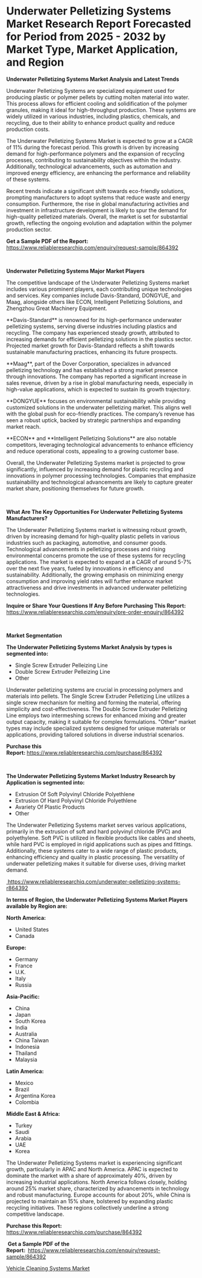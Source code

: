 <p><h1>Underwater Pelletizing Systems Market Research Report Forecasted for Period from 2025 -  2032 by Market Type, Market Application, and Region</h1></p><p><strong>Underwater Pelletizing Systems Market Analysis and Latest Trends</strong></p>
<p><p>Underwater Pelletizing Systems are specialized equipment used for producing plastic or polymer pellets by cutting molten material into water. This process allows for efficient cooling and solidification of the polymer granules, making it ideal for high-throughput production. These systems are widely utilized in various industries, including plastics, chemicals, and recycling, due to their ability to enhance product quality and reduce production costs.</p><p>The Underwater Pelletizing Systems Market is expected to grow at a CAGR of 11% during the forecast period. This growth is driven by increasing demand for high-performance polymers and the expansion of recycling processes, contributing to sustainability objectives within the industry. Additionally, technological advancements, such as automation and improved energy efficiency, are enhancing the performance and reliability of these systems.</p><p>Recent trends indicate a significant shift towards eco-friendly solutions, prompting manufacturers to adopt systems that reduce waste and energy consumption. Furthermore, the rise in global manufacturing activities and investment in infrastructure development is likely to spur the demand for high-quality pelletized materials. Overall, the market is set for substantial growth, reflecting the ongoing evolution and adaptation within the polymer production sector.</p></p>
<p><strong>Get a Sample PDF of the Report:&nbsp;</strong> <a href="https://www.reliableresearchiq.com/enquiry/request-sample/864392?utm_campaign=2531&utm_medium=2&utm_source=Github&utm_content=ia&utm_term=20022025&utm_id=underwater-pelletizing-systems">https://www.reliableresearchiq.com/enquiry/request-sample/864392</a></p>
<p>&nbsp;</p>
<p><strong>Underwater Pelletizing Systems Major Market Players</strong></p>
<p><p>The competitive landscape of the Underwater Pelletizing Systems market includes various prominent players, each contributing unique technologies and services. Key companies include Davis-Standard, DONGYUE, and Maag, alongside others like ECON, Intelligent Pelletizing Solutions, and Zhengzhou Great Machinery Equipment.</p><p>**Davis-Standard** is renowned for its high-performance underwater pelletizing systems, serving diverse industries including plastics and recycling. The company has experienced steady growth, attributed to increasing demands for efficient pelletizing solutions in the plastics sector. Projected market growth for Davis-Standard reflects a shift towards sustainable manufacturing practices, enhancing its future prospects.</p><p>**Maag**, part of the Dover Corporation, specializes in advanced pelletizing technology and has established a strong market presence through innovations. The company has reported a significant increase in sales revenue, driven by a rise in global manufacturing needs, especially in high-value applications, which is expected to sustain its growth trajectory.</p><p>**DONGYUE** focuses on environmental sustainability while providing customized solutions in the underwater pelletizing market. This aligns well with the global push for eco-friendly practices. The company’s revenue has seen a robust uptick, backed by strategic partnerships and expanding market reach.</p><p>**ECON** and **Intelligent Pelletizing Solutions** are also notable competitors, leveraging technological advancements to enhance efficiency and reduce operational costs, appealing to a growing customer base.</p><p>Overall, the Underwater Pelletizing Systems market is projected to grow significantly, influenced by increasing demand for plastic recycling and innovations in polymer processing technologies. Companies that emphasize sustainability and technological advancements are likely to capture greater market share, positioning themselves for future growth.</p></p>
<p>&nbsp;</p>
<p><strong>What Are The Key Opportunities For Underwater Pelletizing Systems Manufacturers?</strong></p>
<p><p>The Underwater Pelletizing Systems market is witnessing robust growth, driven by increasing demand for high-quality plastic pellets in various industries such as packaging, automotive, and consumer goods. Technological advancements in pelletizing processes and rising environmental concerns promote the use of these systems for recycling applications. The market is expected to expand at a CAGR of around 5-7% over the next five years, fueled by innovations in efficiency and sustainability. Additionally, the growing emphasis on minimizing energy consumption and improving yield rates will further enhance market attractiveness and drive investments in advanced underwater pelletizing technologies.</p></p>
<p><strong>Inquire or Share Your Questions If Any Before Purchasing This Report:</strong> <a href="https://www.reliableresearchiq.com/enquiry/pre-order-enquiry/864392?utm_campaign=2531&utm_medium=2&utm_source=Github&utm_content=ia&utm_term=20022025&utm_id=underwater-pelletizing-systems">https://www.reliableresearchiq.com/enquiry/pre-order-enquiry/864392</a></p>
<p>&nbsp;</p>
<p><strong>Market Segmentation</strong></p>
<p><strong>The Underwater Pelletizing Systems Market Analysis by types is segmented into:</strong></p>
<p><ul><li>Single Screw Extruder Pelleizing Line</li><li>Double Screw Extruder Pelleizing Line</li><li>Other</li></ul></p>
<p><p>Underwater pelletizing systems are crucial in processing polymers and materials into pellets. The Single Screw Extruder Pelletizing Line utilizes a single screw mechanism for melting and forming the material, offering simplicity and cost-effectiveness. The Double Screw Extruder Pelletizing Line employs two intermeshing screws for enhanced mixing and greater output capacity, making it suitable for complex formulations. "Other" market types may include specialized systems designed for unique materials or applications, providing tailored solutions in diverse industrial scenarios.</p></p>
<p><strong>Purchase this Report:&nbsp;</strong><a href="https://www.reliableresearchiq.com/purchase/864392?utm_campaign=2531&utm_medium=2&utm_source=Github&utm_content=ia&utm_term=20022025&utm_id=underwater-pelletizing-systems">https://www.reliableresearchiq.com/purchase/864392</a></p>
<p>&nbsp;</p>
<p><strong>The Underwater Pelletizing Systems Market Industry Research by Application is segmented into:</strong></p>
<p><ul><li>Extrusion Of Soft Polyvinyl Chloride Polyethlene</li><li>Extrusion Of Hard Polyvinyl Chloride Polyethlene</li><li>Avariety Of Plastic Products</li><li>Other</li></ul></p>
<p><p>The Underwater Pelletizing Systems market serves various applications, primarily in the extrusion of soft and hard polyvinyl chloride (PVC) and polyethylene. Soft PVC is utilized in flexible products like cables and sheets, while hard PVC is employed in rigid applications such as pipes and fittings. Additionally, these systems cater to a wide range of plastic products, enhancing efficiency and quality in plastic processing. The versatility of underwater pelletizing makes it suitable for diverse uses, driving market demand.</p></p>
<p><a href="https://www.reliableresearchiq.com/underwater-pelletizing-systems-r864392?utm_campaign=2531&utm_medium=2&utm_source=Github&utm_content=ia&utm_term=20022025&utm_id=underwater-pelletizing-systems">&nbsp;https://www.reliableresearchiq.com/underwater-pelletizing-systems-r864392</a></p>
<p><strong>In terms of Region, the Underwater Pelletizing Systems Market Players available by Region are:</strong></p>
<p>
    <p> <strong> North America: </strong>
        <ul>
            <li>United States</li>
            <li>Canada</li>
        </ul>
        </p> 
    <p> <strong> Europe: </strong>
        <ul>
            <li>Germany</li>
            <li>France</li>
            <li>U.K.</li>
            <li>Italy</li>
            <li>Russia</li>
        </ul>
        </p> 
    <p> <strong> Asia-Pacific: </strong>
        <ul>
            <li>China</li>
            <li>Japan</li>
            <li>South Korea</li>
            <li>India</li>
            <li>Australia</li>
            <li>China Taiwan</li>
            <li>Indonesia</li>
            <li>Thailand</li>
            <li>Malaysia</li>
        </ul>
        </p> 
    <p> <strong> Latin America: </strong>
        <ul>
            <li>Mexico</li>
            <li>Brazil</li>
            <li>Argentina Korea</li>
            <li>Colombia</li>
        </ul>
        </p> 
    <p> <strong> Middle East & Africa: </strong>
        <ul>
            <li>Turkey</li>
            <li>Saudi</li>
            <li>Arabia</li>
            <li>UAE</li>
            <li>Korea</li>
        </ul>
    </p>
    </p>
<p><p>The Underwater Pelletizing Systems market is experiencing significant growth, particularly in APAC and North America. APAC is expected to dominate the market with a share of approximately 40%, driven by increasing industrial applications. North America follows closely, holding around 25% market share, characterized by advancements in technology and robust manufacturing. Europe accounts for about 20%, while China is projected to maintain an 15% share, bolstered by expanding plastic recycling initiatives. These regions collectively underline a strong competitive landscape.</p></p>
<p><strong>Purchase this Report: </strong><a href="https://www.reliableresearchiq.com/purchase/864392?utm_campaign=2531&utm_medium=2&utm_source=Github&utm_content=ia&utm_term=20022025&utm_id=underwater-pelletizing-systems">https://www.reliableresearchiq.com/purchase/864392</a></p>
<p>&nbsp;<strong>Get a Sample PDF of the Report:&nbsp;&nbsp;</strong><a href="https://www.reliableresearchiq.com/enquiry/request-sample/864392?utm_campaign=2531&utm_medium=2&utm_source=Github&utm_content=ia&utm_term=20022025&utm_id=underwater-pelletizing-systems">https://www.reliableresearchiq.com/enquiry/request-sample/864392</a></p>
<p><strong></strong></p>
<p><p><a href="https://github.com/techerghalim/Market-Research-Report-List-1/blob/main/vehicle-cleaning-systems-market.md?utm_campaign=2531&utm_medium=2&utm_source=Github&utm_content=ia&utm_term=20022025&utm_id=underwater-pelletizing-systems">Vehicle Cleaning Systems Market</a></p></p>